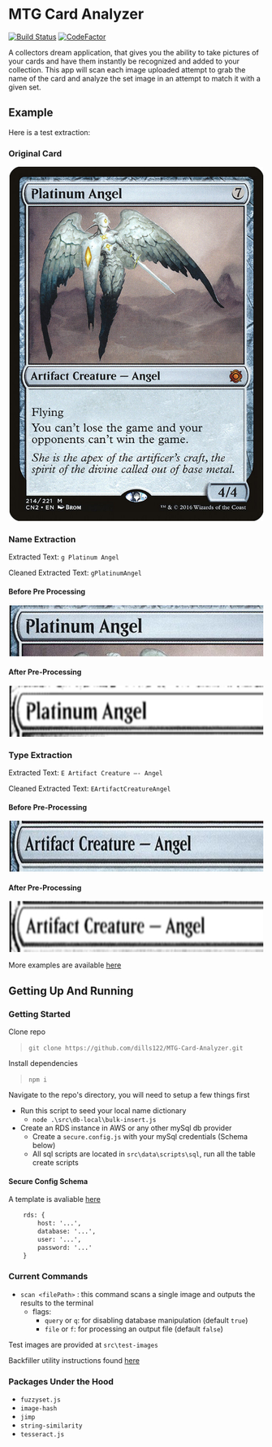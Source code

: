 # MTG Card Analyzer

[![Build Status](https://travis-ci.org/dills122/MTG-Card-Analyzer.svg?branch=master)](https://travis-ci.org/dills122/MTG-Card-Analyzer)
[![CodeFactor](https://www.codefactor.io/repository/github/dills122/mtg-card-analyzer/badge)](https://www.codefactor.io/repository/github/dills122/mtg-card-analyzer)

A collectors dream application, that gives you the ability to take pictures of your cards and have them instantly be recognized and added to your collection. This app will scan each image uploaded attempt to grab the name of the card and analyze the set image in an attempt to match it with a given set.

## Example

Here is a test extraction:

### Original Card

<p align="center">
  <img width="500" height="696" src=".\src\test-images\PlatinumAngel.jpg" alt="Logo Image">
</p>

### Name Extraction

Extracted Text: `g Platinum Angel`

Cleaned Extracted Text: `gPlatinumAngel`

#### Before Pre Processing

<p align="center">
  <img width="500" height="100" src=".\src\test-images\test-extractions\8170e28d-ba4a-4918-8246-0a6c7840a330.jpg" alt="Logo Image">
</p>

#### After Pre-Processing

<p align="center">
  <img width="500" height="100" src=".\src\test-images\test-extractions\24b0e728-dd4b-487d-aefa-26e707566130.jpg" alt="Logo Image">
</p>

### Type Extraction

Extracted Text: `E Artifact Creature —- Angel`

Cleaned Extracted Text: `EArtifactCreatureAngel`

#### Before Pre-Processing

<p align="center">
  <img width="500" height="100" src=".\src\test-images\test-extractions\2312b662-a0e7-4589-bba9-62d990a6726f.jpg" alt="Logo Image">
</p>

#### After Pre-Processing

<p align="center">
  <img width="500" height="100" src=".\src\test-images\test-extractions\19c600f5-28ae-4599-81ee-9df8058ce8df.jpg" alt="Logo Image">
</p>


More examples are available [here](https://github.com/dills122/mtg-card-analyzer/tree/master/src/test-images)

## Getting Up And Running

### Getting Started

Clone repo
> `git clone https://github.com/dills122/MTG-Card-Analyzer.git`

Install dependencies
> `npm i`

Navigate to the repo's directory, you will need to setup a few things first

* Run this script to seed your local name dictionary
  * `node .\src\db-local\bulk-insert.js`
* Create an RDS instance in AWS or any other mySql db provider
  * Create a `secure.config.js` with your mySql credentials (Schema below)
  * All sql scripts are located in `src\data\scripts\sql`, run all the table create scripts

#### Secure Config Schema

A template is avaliable [here](./secure.config.template.js)

```
    rds: {
        host: '...',
        database: '...',
        user: '...',
        password: '...'
    }
```

### Current Commands

* `scan <filePath>` : this command scans a single image and outputs the results to the terminal
  * flags:
    * `query`  or `q`: for disabling database manipulation (default `true`)
    * `file`   or `f`: for processing an output file (default `false`)

Test images are provided at `src\test-images`

Backfiller utility instructions found [here](https://github.com/dills122/MTG-Card-Analyzer/wiki/Backfiller)


### Packages Under the Hood

* `fuzzyset.js`
* `image-hash`
* `jimp`
* `string-similarity`
* `tesseract.js`
